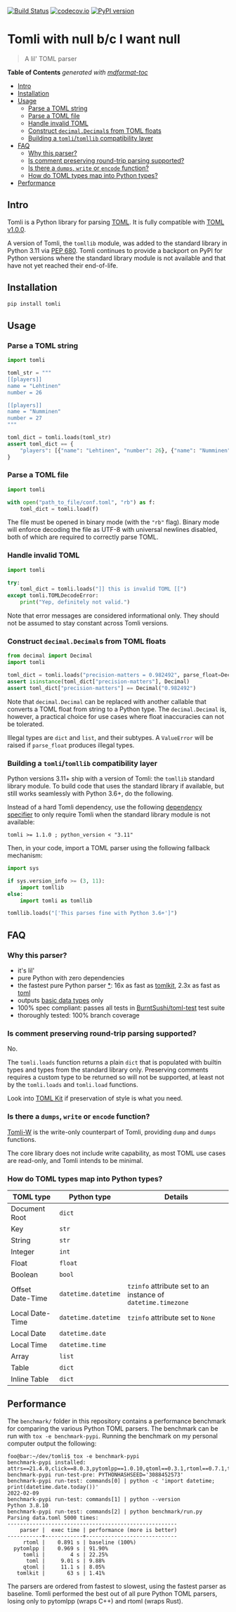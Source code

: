 [![Build Status](https://github.com/hukkin/tomli/workflows/Tests/badge.svg?branch=master)](https://github.com/hukkin/tomli/actions?query=workflow%3ATests+branch%3Amaster+event%3Apush)
[![codecov.io](https://codecov.io/gh/hukkin/tomli/branch/master/graph/badge.svg)](https://codecov.io/gh/hukkin/tomli)
[![PyPI version](https://img.shields.io/pypi/v/tomli)](https://pypi.org/project/tomli)

# Tomli with null b/c I want null

> A lil' TOML parser

**Table of Contents**  *generated with [mdformat-toc](https://github.com/hukkin/mdformat-toc)*

<!-- mdformat-toc start --slug=github --maxlevel=6 --minlevel=2 -->

- [Intro](#intro)
- [Installation](#installation)
- [Usage](#usage)
  - [Parse a TOML string](#parse-a-toml-string)
  - [Parse a TOML file](#parse-a-toml-file)
  - [Handle invalid TOML](#handle-invalid-toml)
  - [Construct `decimal.Decimal`s from TOML floats](#construct-decimaldecimals-from-toml-floats)
  - [Building a `tomli`/`tomllib` compatibility layer](#building-a-tomlitomllib-compatibility-layer)
- [FAQ](#faq)
  - [Why this parser?](#why-this-parser)
  - [Is comment preserving round-trip parsing supported?](#is-comment-preserving-round-trip-parsing-supported)
  - [Is there a `dumps`, `write` or `encode` function?](#is-there-a-dumps-write-or-encode-function)
  - [How do TOML types map into Python types?](#how-do-toml-types-map-into-python-types)
- [Performance](#performance)

<!-- mdformat-toc end -->

## Intro<a name="intro"></a>

Tomli is a Python library for parsing [TOML](https://toml.io).
It is fully compatible with [TOML v1.0.0](https://toml.io/en/v1.0.0).

A version of Tomli, the `tomllib` module,
was added to the standard library in Python 3.11
via [PEP 680](https://www.python.org/dev/peps/pep-0680/).
Tomli continues to provide a backport on PyPI for Python versions
where the standard library module is not available
and that have not yet reached their end-of-life.

## Installation<a name="installation"></a>

```bash
pip install tomli
```

## Usage<a name="usage"></a>

### Parse a TOML string<a name="parse-a-toml-string"></a>

```python
import tomli

toml_str = """
[[players]]
name = "Lehtinen"
number = 26

[[players]]
name = "Numminen"
number = 27
"""

toml_dict = tomli.loads(toml_str)
assert toml_dict == {
    "players": [{"name": "Lehtinen", "number": 26}, {"name": "Numminen", "number": 27}]
}
```

### Parse a TOML file<a name="parse-a-toml-file"></a>

```python
import tomli

with open("path_to_file/conf.toml", "rb") as f:
    toml_dict = tomli.load(f)
```

The file must be opened in binary mode (with the `"rb"` flag).
Binary mode will enforce decoding the file as UTF-8 with universal newlines disabled,
both of which are required to correctly parse TOML.

### Handle invalid TOML<a name="handle-invalid-toml"></a>

```python
import tomli

try:
    toml_dict = tomli.loads("]] this is invalid TOML [[")
except tomli.TOMLDecodeError:
    print("Yep, definitely not valid.")
```

Note that error messages are considered informational only.
They should not be assumed to stay constant across Tomli versions.

### Construct `decimal.Decimal`s from TOML floats<a name="construct-decimaldecimals-from-toml-floats"></a>

```python
from decimal import Decimal
import tomli

toml_dict = tomli.loads("precision-matters = 0.982492", parse_float=Decimal)
assert isinstance(toml_dict["precision-matters"], Decimal)
assert toml_dict["precision-matters"] == Decimal("0.982492")
```

Note that `decimal.Decimal` can be replaced with another callable that converts a TOML float from string to a Python type.
The `decimal.Decimal` is, however, a practical choice for use cases where float inaccuracies can not be tolerated.

Illegal types are `dict` and `list`, and their subtypes.
A `ValueError` will be raised if `parse_float` produces illegal types.

### Building a `tomli`/`tomllib` compatibility layer<a name="building-a-tomlitomllib-compatibility-layer"></a>

Python versions 3.11+ ship with a version of Tomli:
the `tomllib` standard library module.
To build code that uses the standard library if available,
but still works seamlessly with Python 3.6+,
do the following.

Instead of a hard Tomli dependency, use the following
[dependency specifier](https://packaging.python.org/en/latest/specifications/dependency-specifiers/)
to only require Tomli when the standard library module is not available:

```
tomli >= 1.1.0 ; python_version < "3.11"
```

Then, in your code, import a TOML parser using the following fallback mechanism:

```python
import sys

if sys.version_info >= (3, 11):
    import tomllib
else:
    import tomli as tomllib

tomllib.loads("['This parses fine with Python 3.6+']")
```

## FAQ<a name="faq"></a>

### Why this parser?<a name="why-this-parser"></a>

- it's lil'
- pure Python with zero dependencies
- the fastest pure Python parser [\*](#performance):
  16x as fast as [tomlkit](https://pypi.org/project/tomlkit/),
  2.3x as fast as [toml](https://pypi.org/project/toml/)
- outputs [basic data types](#how-do-toml-types-map-into-python-types) only
- 100% spec compliant: passes all tests in
  [BurntSushi/toml-test](https://github.com/BurntSushi/toml-test)
  test suite
- thoroughly tested: 100% branch coverage

### Is comment preserving round-trip parsing supported?<a name="is-comment-preserving-round-trip-parsing-supported"></a>

No.

The `tomli.loads` function returns a plain `dict` that is populated with builtin types and types from the standard library only.
Preserving comments requires a custom type to be returned so will not be supported,
at least not by the `tomli.loads` and `tomli.load` functions.

Look into [TOML Kit](https://github.com/sdispater/tomlkit) if preservation of style is what you need.

### Is there a `dumps`, `write` or `encode` function?<a name="is-there-a-dumps-write-or-encode-function"></a>

[Tomli-W](https://github.com/hukkin/tomli-w) is the write-only counterpart of Tomli, providing `dump` and `dumps` functions.

The core library does not include write capability, as most TOML use cases are read-only, and Tomli intends to be minimal.

### How do TOML types map into Python types?<a name="how-do-toml-types-map-into-python-types"></a>

| TOML type        | Python type         | Details                                                      |
| ---------------- | ------------------- | ------------------------------------------------------------ |
| Document Root    | `dict`              |                                                              |
| Key              | `str`               |                                                              |
| String           | `str`               |                                                              |
| Integer          | `int`               |                                                              |
| Float            | `float`             |                                                              |
| Boolean          | `bool`              |                                                              |
| Offset Date-Time | `datetime.datetime` | `tzinfo` attribute set to an instance of `datetime.timezone` |
| Local Date-Time  | `datetime.datetime` | `tzinfo` attribute set to `None`                             |
| Local Date       | `datetime.date`     |                                                              |
| Local Time       | `datetime.time`     |                                                              |
| Array            | `list`              |                                                              |
| Table            | `dict`              |                                                              |
| Inline Table     | `dict`              |                                                              |

## Performance<a name="performance"></a>

The `benchmark/` folder in this repository contains a performance benchmark for comparing the various Python TOML parsers.
The benchmark can be run with `tox -e benchmark-pypi`.
Running the benchmark on my personal computer output the following:

```console
foo@bar:~/dev/tomli$ tox -e benchmark-pypi
benchmark-pypi installed: attrs==21.4.0,click==8.0.3,pytomlpp==1.0.10,qtoml==0.3.1,rtoml==0.7.1,toml==0.10.2,tomli==2.0.1,tomlkit==0.9.2
benchmark-pypi run-test-pre: PYTHONHASHSEED='3088452573'
benchmark-pypi run-test: commands[0] | python -c 'import datetime; print(datetime.date.today())'
2022-02-09
benchmark-pypi run-test: commands[1] | python --version
Python 3.8.10
benchmark-pypi run-test: commands[2] | python benchmark/run.py
Parsing data.toml 5000 times:
------------------------------------------------------
    parser |  exec time | performance (more is better)
-----------+------------+-----------------------------
     rtoml |    0.891 s | baseline (100%)
  pytomlpp |    0.969 s | 91.90%
     tomli |        4 s | 22.25%
      toml |     9.01 s | 9.88%
     qtoml |     11.1 s | 8.05%
   tomlkit |       63 s | 1.41%
```

The parsers are ordered from fastest to slowest, using the fastest parser as baseline.
Tomli performed the best out of all pure Python TOML parsers,
losing only to pytomlpp (wraps C++) and rtoml (wraps Rust).
